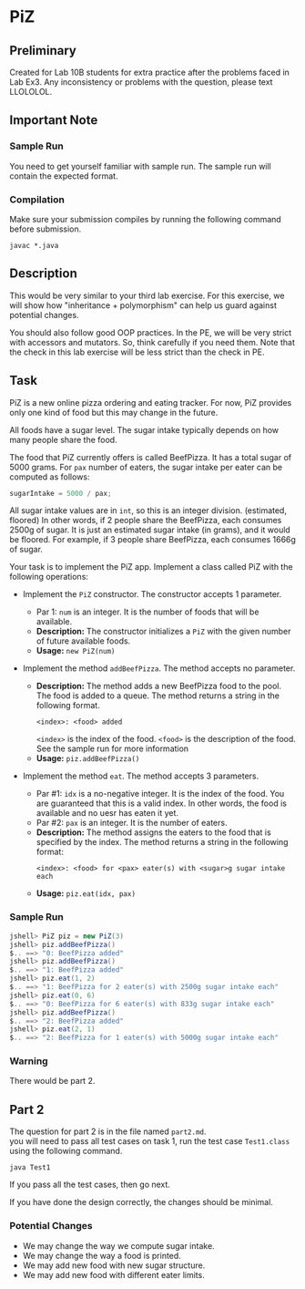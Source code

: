 # PiZ

## Preliminary

Created for Lab 10B students for extra practice after the problems faced in Lab Ex3.
Any inconsistency or problems with the question, please text LLOLOLOL. 


## Important Note

### Sample Run

You need to get yourself familiar with sample run.  The sample run will 
contain the expected format.


### Compilation

Make sure your submission compiles by 
running the following command before submission.

```shell
javac *.java
```



## Description

This would be very similar to your third lab exercise. For this exercise, 
we will show how "inheritance + polymorphism" can help us guard against potential 
changes.

You should also follow good OOP practices.  In the PE, we will be very strict 
with accessors and mutators.  So, think carefully if you need them.  Note that 
the check in this lab exercise will be less strict than the check in PE.


## Task

PiZ is a new online pizza ordering and eating tracker. For now, PiZ provides
only one kind of food but this may change in the future.

All foods have a sugar level. The sugar intake typically depends on how many
people share the food.

The food that PiZ currently offers is called BeefPizza. It has a total
sugar of 5000 grams. For `pax` number of eaters, the sugar intake per eater
can be computed as follows:

```java
sugarIntake = 5000 / pax;
```

All sugar intake values are in `int`, so this is an integer division. (estimated, floored)
In other words, if 2 people share the BeefPizza, each consumes 2500g of sugar.
It is just an estimated sugar intake (in grams), and it would be floored. For example,
if 3 people share BeefPizza, each consumes 1666g of sugar.

Your task is to implement the PiZ app. Implement a class called PiZ with
the following operations:

- Implement the `PiZ` constructor. The constructor accepts 1 parameter.
    - Par 1: `num` is an integer. It is the number of foods that will be
        available.
    - **Description:** The constructor initializes a `PiZ` with the given 
        number of future available foods.
    - **Usage:** `new PiZ(num)`

- Implement the method `addBeefPizza`.  The method accepts no parameter.
    - **Description:** The method adds a new BeefPizza food to the pool. The
        food is added to a queue. The method returns a string in the
        following format.
        ```
        <index>: <food> added
        ```
        `<index>` is the index of the food.
        `<food>` is the description of the food.
        See the sample run for more information
    - **Usage:** `piz.addBeefPizza()`

- Implement the method `eat`.  The method accepts 3 parameters.
    - Par #1: `idx` is a no-negative integer.  It is the index of the food.
        You are guaranteed that this is a valid index. In other words, the
        food is available and no uesr has eaten it yet.    
    - Par #2: `pax` is an integer. It is the number of eaters.
    - **Description:** The method assigns the eaters to the food that is
        specified by the index. The method returns a string in the following
        format:
        ```
        <index>: <food> for <pax> eater(s) with <sugar>g sugar intake each
        ```
    - **Usage:** `piz.eat(idx, pax)`


### Sample Run

```java
jshell> PiZ piz = new PiZ(3)
jshell> piz.addBeefPizza()
$.. ==> "0: BeefPizza added"
jshell> piz.addBeefPizza()
$.. ==> "1: BeefPizza added"
jshell> piz.eat(1, 2)
$.. ==> "1: BeefPizza for 2 eater(s) with 2500g sugar intake each"
jshell> piz.eat(0, 6)
$.. ==> "0: BeefPizza for 6 eater(s) with 833g sugar intake each"
jshell> piz.addBeefPizza()
$.. ==> "2: BeefPizza added"
jshell> piz.eat(2, 1)
$.. ==> "2: BeefPizza for 1 eater(s) with 5000g sugar intake each"
```

### Warning

There would be part 2.


## Part 2

The question for part 2 is in the file named `part2.md`.  
you will need to pass all test cases on task 1, run the test case 
`Test1.class` using the following command.

```shell
java Test1
```

If you pass all the test cases, then go next.

If you have done the design correctly, the changes should be minimal.


### Potential Changes

- We may change the way we compute sugar intake.
- We may change the way a food is printed.
- We may add new food with new sugar structure.
- We may add new food with different eater limits.


